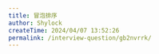 ```yaml
---
title: 冒泡排序
author: Shylock
createTime: 2024/04/07 13:52:26
permalink: /interview-question/gb2nvrrk/
---
```

